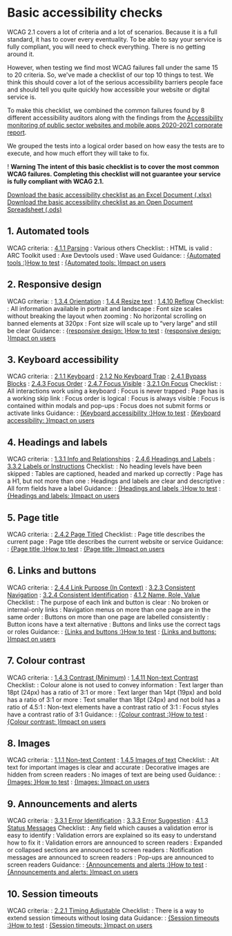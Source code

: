 # Basic accessibility checks

WCAG 2.1 covers a lot of criteria and a lot of scenarios. Because it is a full standard, it has to cover every eventuality. To be able to say your service is fully compliant, you will need to check everything. There is no getting around it.

However, when testing we find most WCAG failures fall under the same 15 to 20 criteria. So, we've made a checklist of our top 10 things to test. We think this should cover a lot of the serious accessibility barriers people face and should tell you quite quickly how accessible your website or digital service is.

To make this checklist, we combined the common failures found by 8 different accessibility auditors along with the findings from the [Accessibility monitoring of public sector websites and mobile apps 2020-2021 corporate report](https://www.gov.uk/government/publications/accessibility-monitoring-of-public-sector-websites-and-mobile-apps-2020-2021/accessibility-monitoring-of-public-sector-websites-and-mobile-apps-2020-2021).

We grouped the tests into a logical order based on how easy the tests are to execute, and how much effort they will take to fix.

<div class="govuk-warning-text">
  <span class="govuk-warning-text__icon" aria-hidden="true">
    !
  </span>
  <strong class="govuk-warning-text__text">
    <span class="govuk-warning-text__assistive">
      Warning
    </span>
    The intent of this basic checklist is to cover the most common WCAG failures. Completing this checklist will not guarantee your service is fully compliant with WCAG 2.1.
  </strong>
</div>

<div class="govuk-inset-text">

  [Download the basic accessibility checklist as an Excel Document (.xlsx)](/public/docs/basic-accessibility-checks.xlsx)
  [Download the basic accessibility checklist as an Open Document Spreadsheet (.ods)](/public/docs/basic-accessibility-checks.ods)

</div>

## 1. Automated tools
WCAG criteria:
: [4.1.1 Parsing]({wcagify})
: Various others
Checklist:
: HTML is valid
: ARC Toolkit used
: Axe Devtools used
: Wave used
Guidance:
: [{Automated tools :}How to test](/tools-and-resources/basic-accessibility-checks/1-automated-tools-how-to-test)
: [{Automated tools: }Impact on users](/tools-and-resources/basic-accessibility-checks/1-automated-tools-impact-on-users)
<!-- : [{Automated tools: }Technical considerations](/tools-and-resources/basic-accessibility-checks/1-automated-tools-technical-considerations) -->

## 2. Responsive design
WCAG criteria:
: [1.3.4 Orientation]({wcagify})
: [1.4.4 Resize text]({wcagify})
: [1.4.10 Reflow]({wcagify})
Checklist:  
: All information available in portrait and landscape
: Font size scales without breaking the layout when zooming
: No horizontal scrolling on banned elements at 320px
: Font size will scale up to “very large” and still be clear
Guidance:
: [{responsive design: }How to test](/tools-and-resources/basic-accessibility-checks/2-responsive-design-how-to-test)
: [{responsive design: }Impact on users](/tools-and-resources/basic-accessibility-checks/2-responsive-design-impact-on-users)
<!-- : [{responsive design: }Technical considerations](/tools-and-resources/basic-accessibility-checks/2-responsive-design-technical-considerations) -->

## 3. Keyboard accessibility
WCAG criteria:
: [2.1.1 Keyboard]({wcagify})
: [2.1.2 No Keyboard Trap]({wcagify})
: [2.4.1 Bypass Blocks]({wcagify})
: [2.4.3 Focus Order]({wcagify})
: [2.4.7 Focus Visible]({wcagify})
: [3.2.1 On Focus]({wcagify})
Checklist:
: All interactions work using a keyboard
: Focus is never trapped
: Page has is a working skip link
: Focus order is logical
: Focus is always visible
: Focus is contained within modals and pop-ups
: Focus does not submit forms or activate links
Guidance:
: [{Keyboard accessibility :}How to test](/tools-and-resources/basic-accessibility-checks/3-keyboard-accessibility-how-to-test)
: [{Keyboard accessibility: }Impact on users](/tools-and-resources/basic-accessibility-checks/3-keyboard-accessibility-impact-on-users)
<!-- : [{Keyboard accessibility: }Technical considerations](/tools-and-resources/basic-accessibility-checks/3-keyboard-accessibility-technical-considerations) -->

## 4. Headings and labels
WCAG criteria:
: [1.3.1 Info and Relationships]({wcagify})
: [2.4.6 Headings and Labels]({wcagify})
: [3.3.2 Labels or Instructions]({wcagify})
Checklist:
: No heading levels have been skipped
: Tables are captioned, headed and marked up correctly
: Page has a H1, but not more than one
: Headings and labels are clear and descriptive
: All form fields have a label
Guidance:
: [{Headings and labels :}How to test](/tools-and-resources/basic-accessibility-checks/4-headings-and-labels-how-to-test)
: [{Headings and labels: }Impact on users](/tools-and-resources/basic-accessibility-checks/4-headings-and-labels-impact-on-users)
<!-- : [{Headings and labels: }Technical considerations](/tools-and-resources/basic-accessibility-checks/4-headings-and-labels-technical-considerations) -->

## 5. Page title
WCAG criteria: 
: [2.4.2 Page Titled]({wcagify})
Checklist: 
: Page title describes the current page
: Page title describes the current website or service
Guidance:
: [{Page title :}How to test](/tools-and-resources/basic-accessibility-checks/5-page-title-how-to-test)
: [{Page title: }Impact on users](/tools-and-resources/basic-accessibility-checks/5-page-title-impact-on-users)
<!-- : [{Page title: }Technical considerations](/tools-and-resources/basic-accessibility-checks/5-page-title-technical-considerations) -->

## 6. Links and buttons
WCAG criteria:
: [2.4.4 Link Purpose (In Context)]({wcagify})
: [3.2.3 Consistent Navigation]({wcagify})
: [3.2.4 Consistent Identification]({wcagify})
: [4.1.2 Name, Role, Value]({wcagify})
Checklist:
: The purpose of each link and button is clear
: No broken or internal-only links
: Navigation menus on more than one page are in the same order
: Buttons on more than one page are labelled consistently
: Button icons have a text alternative
: Buttons and links use the correct tags or roles
Guidance:
: [{Links and buttons :}How to test](/tools-and-resources/basic-accessibility-checks/6-links-and-buttons-how-to-test)
: [{Links and buttons: }Impact on users](/tools-and-resources/basic-accessibility-checks/6-links-and-buttons-impact-on-users)
<!-- : [{Links and buttons: }Technical considerations](/tools-and-resources/basic-accessibility-checks/6-links-and-buttons-technical-considerations) -->

## 7. Colour contrast
WCAG criteria: 
: [1.4.3 Contrast (Minimum)]({wcagify})
: [1.4.11 Non-text Contrast]({wcagify})
Checklist: 
: Colour alone is not used to convey information
: Text larger than 18pt (24px) has a ratio of 3:1 or more
: Text larger than 14pt (19px) and bold has a ratio of 3:1 or more
: Text smaller than 18pt (24px) and not bold has a ratio of 4.5:1
: Non-text elements have a contrast ratio of 3:1
: Focus styles have a contrast ratio of 3:1
Guidance:
: [{Colour contrast :}How to test](/tools-and-resources/basic-accessibility-checks/7-colour-contrast-how-to-test)
: [{Colour contrast: }Impact on users](/tools-and-resources/basic-accessibility-checks/7-colour-contrast-impact-on-users)
<!-- : [{Colour contrast: }Technical considerations](/tools-and-resources/basic-accessibility-checks/7-colour-contrast-technical-considerations) -->

## 8. Images
WCAG criteria:
: [1.1.1 Non-text Content]({wcagify})
: [1.4.5 Images of text]({wcagify})
Checklist:
: Alt text for important images is clear and accurate
: Decorative images are hidden from screen readers
: No images of text are being used
Guidance:
: [{Images: }How to test](/tools-and-resources/basic-accessibility-checks/8-images-how-to-test)
: [{Images: }Impact on users](/tools-and-resources/basic-accessibility-checks/8-images-impact-on-users)
<!-- : [{Images: }Technical considerations](/tools-and-resources/basic-accessibility-checks/8-images-technical-considerations) -->

## 9. Announcements and alerts
WCAG criteria:
: [3.3.1 Error Identification]({wcagify})
: [3.3.3 Error Suggestion]({wcagify})
: [4.1.3 Status Messages]({wcagify})
Checklist:
: Any field which causes a validation error is easy to identify
: Validation errors are explained so its easy to understand how to fix it
: Validation errors are announced to screen readers
: Expanded or collapsed sections are announced to screen readers
: Notification messages are announced to screen readers
: Pop-ups are announced to screen readers
Guidance:
: [{Announcements and alerts :}How to test](/tools-and-resources/basic-accessibility-checks/9-announcements-and-alerts-how-to-test)
: [{Announcements and alerts: }Impact on users](/tools-and-resources/basic-accessibility-checks/9-announcements-and-alerts-impact-on-users)
<!-- : [{Announcements and alerts: }Technical considerations](/tools-and-resources/basic-accessibility-checks/9-announcements-and-alerts-technical-considerations) -->

## 10. Session timeouts
WCAG criteria:
: [2.2.1 Timing Adjustable]({wcagify})
Checklist:
: There is a way to extend session timeouts without losing data
Guidance:
: [{Session timeouts :}How to test](/tools-and-resources/basic-accessibility-checks/10-session-timeouts-how-to-test)
: [{Session timeouts: }Impact on users](/tools-and-resources/basic-accessibility-checks/10-session-timeouts-impact-on-users)
<!-- : [{Session timeouts: }Technical considerations](/tools-and-resources/basic-accessibility-checks/10-session-timeouts-technical-considerations) -->
